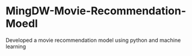 # MingDW-Movie-Recommendation-Moedl
Developed a movie recommendation model using python and machine learning 

